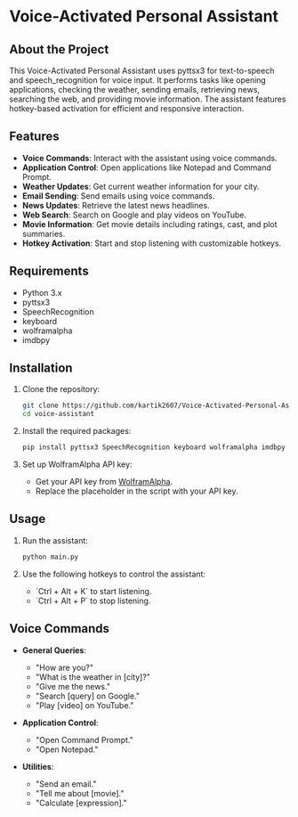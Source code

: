 
# Voice-Activated Personal Assistant

## About the Project

This Voice-Activated Personal Assistant uses pyttsx3 for text-to-speech and speech_recognition for voice input. It performs tasks like opening applications, checking the weather, sending emails, retrieving news, searching the web, and providing movie information. The assistant features hotkey-based activation for efficient and responsive interaction.

## Features

- **Voice Commands**: Interact with the assistant using voice commands.
- **Application Control**: Open applications like Notepad and Command Prompt.
- **Weather Updates**: Get current weather information for your city.
- **Email Sending**: Send emails using voice commands.
- **News Updates**: Retrieve the latest news headlines.
- **Web Search**: Search on Google and play videos on YouTube.
- **Movie Information**: Get movie details including ratings, cast, and plot summaries.
- **Hotkey Activation**: Start and stop listening with customizable hotkeys.

## Requirements

- Python 3.x
- pyttsx3
- SpeechRecognition
- keyboard
- wolframalpha
- imdbpy

## Installation

1. Clone the repository:
   ```bash
   git clone https://github.com/kartik2607/Voice-Activated-Personal-Assistant.git
   cd voice-assistant
   ```

2. Install the required packages:
   ```bash
   pip install pyttsx3 SpeechRecognition keyboard wolframalpha imdbpy
   ```

1. Set up WolframAlpha API key:
   - Get your API key from [WolframAlpha](https://developer.wolframalpha.com/).
   - Replace the placeholder in the script with your API key.

## Usage

1. Run the assistant:
   ```bash
   python main.py
   ```

2. Use the following hotkeys to control the assistant:
   - \`Ctrl + Alt + K\` to start listening.
   - \`Ctrl + Alt + P\` to stop listening.

## Voice Commands

- **General Queries**:
  - "How are you?"
  - "What is the weather in [city]?"
  - "Give me the news."
  - "Search [query] on Google."
  - "Play [video] on YouTube."

- **Application Control**:
  - "Open Command Prompt."
  - "Open Notepad."

- **Utilities**:
  - "Send an email."
  - "Tell me about [movie]."
  - "Calculate [expression]."
